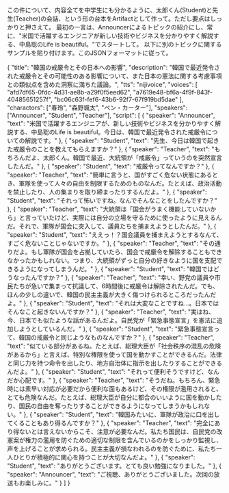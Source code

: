 この件について、内容全てを中学生にも分かるように、太郎くん(Student)と先生(Teacher)の会話、という形の台本をArtifactとして作って。ただし要点はしっかりと押さえて。
最初の一言は、Announcerによるトピックの紹介にし、常に、"米国で活躍するエンジニアが新しい技術やビジネスを分かりやすく解説する、中島聡のLife is beautiful。"でスタートして。
以下に別のトピックに関するサンプルを貼り付けます。このJSONフォーマットに従って。

{
  "title": "韓国の戒厳令とその日本への影響",
  "description": "韓国で最近発令された戒厳令とその可能性のある影響について、また日本の憲法に関する考慮事項との類似点を含めた洞察に満ちた議論。",
  "tts": "nijivoice",
  "voices": [
    "afd7df65-0fdc-4d31-ae8b-a29f0f5eed62",
    "a7619e48-bf6a-4f9f-843f-40485651257f", 
    "bc06c63f-fef6-43b6-92f7-67f919bd5dae"
  ],
  "charactors": ["春玲", "森野颯太", "ベン・カーター"],
  "speakers": ["Announcer", "Student", "Teacher"],
  "script": [
    {
      "speaker": "Announcer",
      "text": "米国で活躍するエンジニアが、新しい技術やビジネスを分かりやすく解説する、中島聡のLife is beautiful。今日は、韓国で最近発令された戒厳令についての解説です。"
    },
    {
      "speaker": "Student",
      "text": "先生、今日は韓国で起きた戒厳令のことを教えてもらえますか？"
    },
    {
      "speaker": "Teacher",
      "text": "もちろんだよ、太郎くん。韓国で最近、大統領が「戒厳令」っていうのを突然宣言したんだ。"
    },
    {
      "speaker": "Student",
      "text": "戒厳令ってなんですか？"
    },
    {
      "speaker": "Teacher",
      "text": "簡単に言うと、国がすごく危ない状態にあるとき、軍隊を使って人々の自由を制限するためのものなんだ。たとえば、政治活動を禁止したり、人の集まりを取り締まったりするんだよ。"
    },
    {
      "speaker": "Student",
      "text": "それって怖いですね。なんでそんなことをしたんですか？"
    },
    {
      "speaker": "Teacher",
      "text": "大統領は「国会がうまく機能していないから」と言っていたけど、実際には自分の立場を守るために使ったように見えるんだ。それで、軍隊が国会に突入して、議員たちを捕まえようとしたんだ。"
    },
    {
      "speaker": "Student",
      "text": "ええっ！？国会議員を捕まえようとするなんて、すごく危ないことじゃないですか。"
    },
    {
      "speaker": "Teacher",
      "text": "その通りだよ。もし軍隊が国会を占拠していたら、国会で戒厳令を解除することもできなかったかもしれない。つまり、大統領がずっと自分の好きなように国を支配できるようになってしまうんだ。"
    },
    {
      "speaker": "Student",
      "text": "韓国ではどうなったんですか？"
    },
    {
      "speaker": "Teacher",
      "text": "幸い、野党の議員や市民たちが急いで集まって抗議して、6時間後に戒厳令は解除されたんだ。でも、ほんの少しの違いで、韓国の民主主義が大きく傷つけられるところだったんだよ。"
    },
    {
      "speaker": "Student",
      "text": "それは大変なことですね…。日本ではそんなこと起きないんですか？"
    },
    {
      "speaker": "Teacher",
      "text": "実はね、今、日本でも似たような話があるんだよ。自民党が「緊急事態宣言」を憲法に追加しようとしているんだ。"
    },
    {
      "speaker": "Student",
      "text": "緊急事態宣言って、韓国の戒厳令と同じようなものなんですか？"
    },
    {
      "speaker": "Teacher",
      "text": "似ている部分があるね。たとえば、総理大臣が「社会秩序の混乱の危険があるから」と言えば、特別な権限を使って国を動かすことができるんだ。法律と同じ力を持つ命令を出したり、地方自治体に指示を出したりすることができるんだよ。"
    },
    {
      "speaker": "Student",
      "text": "それって便利そうですけど、なんだか心配です。"
    },
    {
      "speaker": "Teacher",
      "text": "そうだね。もちろん、緊急時には素早い対応が必要だから便利な面もあるけど、その権限が濫用されると、とても危険なんだ。たとえば、総理大臣が自分に都合のいいように国を動かしたり、国民の自由を奪ったりすることができるようになってしまうかもしれない。"
    },
    {
      "speaker": "Student",
      "text": "韓国みたいに、軍隊が政治に口を出してくることもあり得るんですか？"
    },
    {
      "speaker": "Teacher",
      "text": "完全にあり得ないとは言えないからこそ、注意が必要なんだ。私たち国民は、自民党の改憲案が権力の濫用を防ぐための適切な制限を含んでいるのかをしっかり監視し、声を上げることが求められる。民主主義が損なわれるのを防ぐために、私たち一人ひとりが積極的に関心を持つことが大切なんだよ。"
    },
    {
      "speaker": "Student",
      "text": "ありがとうございます。とても良い勉強になりました。"
    },
    {
      "speaker": "Announcer",
      "text": "ご視聴、ありがとうございました。次回の放送もお楽しみに。"
    }
  ]
}
